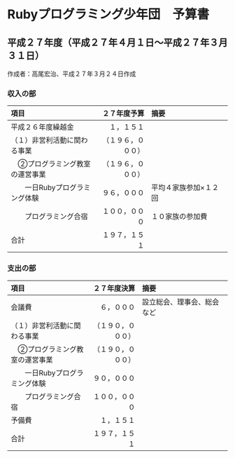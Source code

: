 # Rubyプログラミング少年団　予算書

## 平成２７年度（平成２７年４月１日～平成２７年３月３１日）

作成者：高尾宏治、平成２７年３月２４日作成

### 収入の部

| 項目 | ２７年度予算 | 摘要 |
|:-----|-------:|:-----|
| 平成２６年度繰越金 | １，１５１ | |
| （１）非営利活動に関わる事業 | （１９６，０００） | |
| 　②プログラミング教室の運営事業 | （１９６，０００） | |
| 　　一日Rubyプログラミング体験 | ９６，０００ | 平均４家族参加×１２回 |
| 　　プログラミング合宿 | １００，０００ | １０家族の参加費 |
| 合計 | １９７，１５１ | 　　　　　　　　　　 |

### 支出の部

| 項目 | ２７年度決算 | 摘要 |
|:-----|-------:|:-----|
| 会議費 | ６，０００ | 設立総会、理事会、総会など |
| （１）非営利活動に関わる事業 | （１９０，０００） | |
| 　②プログラミング教室の運営事業 | （１９０，０００） | |
| 　　一日Rubyプログラミング体験 | ９０，０００ | |
| 　　プログラミング合宿 | １００，０００ | |
| 予備費 | １，１５１ | |
| 合計 | １９７，１５１ | 　　　　　　　　　　 |

